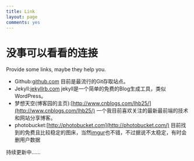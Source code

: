 ```yaml
---
title: Link
layout: page
comments: yes
---
```


# 没事可以看看的连接

Provide some links, maybe they help you.

- Github:[github.com](https://github.com) 目前是最流行的Git存取站点。
- Jekyll:[jekyllrb.com](http://jekyllrb.com/) jekyll是一个简单的免费的Blog生成工具，类似WordPress。
- 梦想天空(博客园的主页):[http://www.cnblogs.com/lhb25/](http://www.cnblogs.com/lhb25/) 一个我目前喜欢关注的最新最前端的技术和网站分享博客。
- photobucket:[http://photobucket.com](http://photobucket.com/) 目前找到的免费且比较稳定的图床，当然[imgur](http://imgur.com/)也不错，不过据说不太稳定，有时会删用户数据

持续更新中......